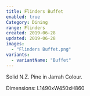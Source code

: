 ```yaml
---
title: Flinders Buffet
enabled: true
Category: Dining
range: Flinders
created: 2019-06-28
updated: 2019-06-28
images:
  - "Flinders Buffet.png"
variants:
  - variantName: "Buffet"
---
```

Solid N.Z. Pine in Jarrah Colour.

Dimensions:
  L1490xW450xH860